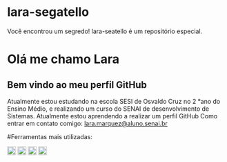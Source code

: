 # lara-segatello
Você encontrou um segredo! lara-seatello é um repositório especial. 

# Olá me chamo Lara
## Bem vindo ao meu perfil GitHub
Atualmente estou estudando na escola SESI de Osvaldo Cruz no 2 °ano do Ensino Médio, e realizando um curso do SENAI de desenvolvimento de Sistemas.
Atualmente estou aprendendo a realizar um perfil GitHub 
Como entrar em contato comigo: lara.marquez@aluno.senai.br

#Ferramentas mais utilizadas:

<img src="https://cdn.jsdelivr.net/gh/devicons/devicon@latest/icons/git/git-original.svg" width="20" height="20"/>
<img src="https://cdn.jsdelivr.net/gh/devicons/devicon@latest/icons/html5/html5-original.svg" width="20" height="20"/>
<img src="https://cdn.jsdelivr.net/gh/devicons/devicon@latest/icons/python/python-original.svg" width="20" height="20"/>
<img src="https://cdn.jsdelivr.net/gh/devicons/devicon@latest/icons/vscode/vscode-original.svg" width="20" height="20" />
